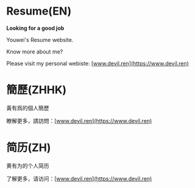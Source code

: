 # Resume(EN)

**Looking for a good job**

Youwei's Resume website.

Know more about me?

Please visit my personal webiste: [www.devil.ren](https://www.devil.ren)

# 簡歷(ZHHK)

黃有爲的個人簡歷

瞭解更多，請訪問：[www.devil.ren](https://www.devil.ren)

# 简历(ZH)

黄有为的个人简历

了解更多，请访问：[www.devil.ren](https://www.devil.ren)
